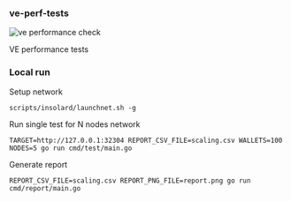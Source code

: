 ### ve-perf-tests

![ve performance check](https://github.com/insolar/ve-perf-tests/workflows/ve-performance%20check/badge.svg)

VE performance tests

### Local run
Setup network
```
scripts/insolard/launchnet.sh -g
```

Run single test for N nodes network
```
TARGET=http://127.0.0.1:32304 REPORT_CSV_FILE=scaling.csv WALLETS=100 NODES=5 go run cmd/test/main.go
```

Generate report
```
REPORT_CSV_FILE=scaling.csv REPORT_PNG_FILE=report.png go run cmd/report/main.go
```
